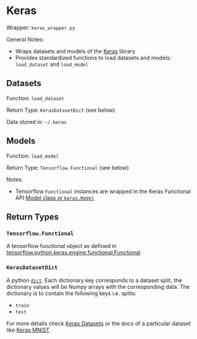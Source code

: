 # Keras

Wrapper: `keras_wrapper.py`

General Notes:

- Wraps datasets and models of the
  [Keras](https://keras.io/) library
- Provides standardized functions to load
  datasets and models: `load_dataset` and `load_model`

## Datasets

Function: `load_dataset`

Return Type: `KerasDatasetDict` (see below)

Data stored in: `~/.keras`

## Models

Function: `load_model`

Return Type: `Tensorflow.Functional` (see below)

Notes:

- Tensorflow `Functional` instances are wrapped in the Keras Functional
  API [Model class or `keras.Model`](https://keras.io/api/models/model/)

## Return Types

### `Tensorflow.Functional`

A tensorflow functional object as defined in
[tensorflow.python.keras.engine.functional.Functional](https://www.tensorflow.org/api_docs/python/tf/keras/Model#top_of_page)

### `KerasDatasetDict`

A python [`dict`](https://docs.python.org/3/tutorial/datastructures.html#dictionaries).
Each dictionary key corresponds to a dataset split,
the dictionary values will be Numpy arrays with the corresponding data.
The dictionary is to contain the following keys i.e. splits:

- `train`
- `test`

For more details check [Keras Datasets](https://keras.io/api/datasets/) or the docs
of a particular dataset like [Keras MNIST](https://keras.io/api/datasets/mnist/)
